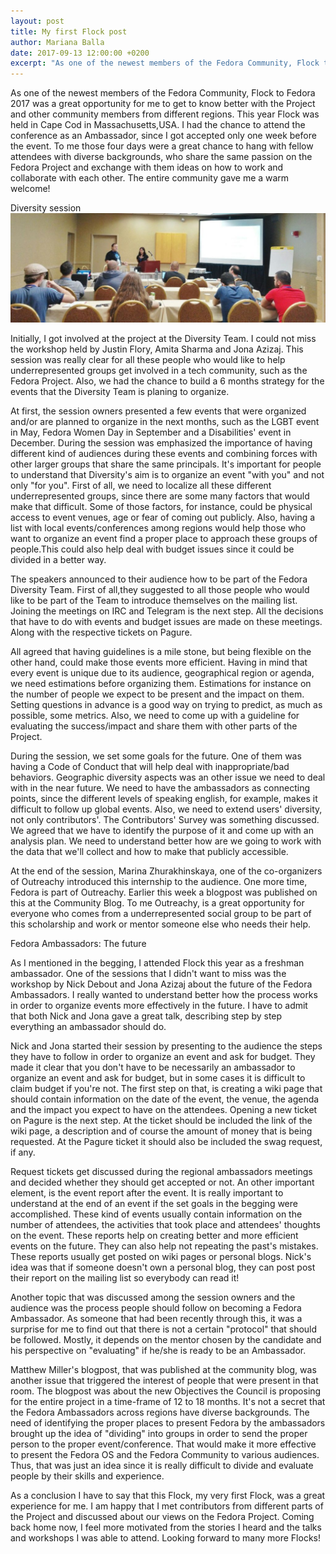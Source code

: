 ```yaml
---
layout: post
title: My first Flock post
author: Mariana Balla
date: 2017-09-13 12:00:00 +0200
excerpt: "As one of the newest members of the Fedora Community, Flock to Fedora 2017 was a great opportunity for me to get to know better with the Project and other community members from different regions. This year Flock was held in Cape Cod in Massachusetts,USA. "
--- 
```


As one of the newest members of the Fedora Community, Flock to Fedora 2017 was a great opportunity for me to get to know better with the Project and other community members from different regions. This year Flock was held in Cape Cod in Massachusetts,USA.  I had the chance to attend the conference as an Ambassador, since I got accepted only one week before the event. To me those four days were a great chance to hang with fellow attendees  with diverse backgrounds, who share the same passion on the Fedora Project and exchange with them ideas on how to work and collaborate with each other. The entire community gave me a warm welcome!


Diversity session
![The Diversity team](/assets/img/Diversity1.jpg)<br>

Initially, I got involved at the project at the Diversity Team. I could not miss the workshop held by Justin Flory, Amita Sharma and Jona Azizaj. This session was really clear for all these people who would like to help underrepresented groups get involved in a tech community, such as the Fedora Project. Also, we had the chance to build a 6 months strategy for the events that the Diversity Team is planing to organize. 



At first, the session owners presented a few events that were organized and/or are planned to organize in the next months, such as the LGBT event in May, Fedora Women Day in September and a Disabilities' event in December. During the session was emphasized the importance of having different kind of audiences during these events and combining forces with other larger groups that share the same principals. It's important for people to understand that Diversity's aim is to organize an event "with you" and not only "for you". First of all, we need to localize all these different underrepresented groups, since there are some many factors that would make that difficult. Some of those factors, for instance, could be physical access to event venues, age or fear of coming out publicly. Also, having a list with local events/conferences among regions would help those who want to organize an event find a proper place to approach these groups of people.This could also help deal with budget issues since it could be divided in a better way.



The speakers announced to their audience how to be part of the Fedora Diversity Team. First of all,they suggested to all those people who would like to be part of the Team to introduce themselves on the mailing list. Joining the meetings on IRC and Telegram is the next step. All the  decisions that have to do with events and budget issues are made on these meetings. Along with the respective tickets on Pagure. 



All agreed that having guidelines is a mile stone, but being flexible on the other hand, could make those events more efficient. Having in mind that every event is unique due to its audience, geographical region or agenda, we need estimations before organizing them. Estimations for instance on the number of people we expect to be present and the impact on them. Setting questions in advance is a good way on trying to predict, as much as possible, some metrics. Also, we need to come up with a guideline for evaluating the success/impact and share them with other parts of the Project.


During the session, we set some goals for the future. One of them was having a Code of Conduct that will help deal with inappropriate/bad behaviors. Geographic diversity aspects was an other issue we need to deal with  in the near future. We need to have the ambassadors as connecting points, since the different levels of speaking english, for example, makes it difficult to follow up global events. Also, we need to extend users' diversity, not only contributors'. The Contributors' Survey was something discussed. We agreed that we have to identify the purpose of it and come up with an analysis plan. We need to understand better how are we going to work with the data that we'll collect and how to make that publicly accessible.


At the end of the session, Marina Zhurakhinskaya, one of the co-organizers of Outreachy introduced this internship to the audience. One more time, Fedora is part of Outreachy.  Earlier this week a blogpost was published on this at the Community Blog. To me Outreachy, is a great opportunity for everyone who comes from a underrepresented social group to be part of this scholarship and work or mentor someone else who needs their help.



Fedora Ambassadors: The future




As I mentioned in the begging, I attended Flock this year as a freshman ambassador. One of the sessions that I didn't want to miss was the workshop by Nick Debout and Jona Azizaj about the future of the Fedora Ambassadors. I really wanted to understand better how the process works in order to organize events more effectively in the future. I have to admit that both Nick and Jona gave a great talk, describing step by step everything an ambassador should do. 


Nick and Jona started their session by presenting to the audience the steps they have to follow in order to organize an event and ask for budget. They made it clear that you don't have to be necessarily an ambassador to organize an event and ask for budget, but in some cases it is difficult to claim budget if you're not. The first step on that, is creating a wiki page that should contain information on the date of the event, the venue, the agenda and the impact you expect to have on the attendees. Opening a new ticket on Pagure is the next step. At the ticket should be included the link of the wiki page, a description and of course the amount of money that is being requested. At the Pagure ticket it should also be included the swag request, if any.


Request tickets get discussed during the regional ambassadors meetings and decided whether they should get accepted or not. An other important element, is the event report after the event. It is really important to understand at the end of an event if the set goals in the begging were accomplished. These kind of events usually contain information on the number of attendees, the activities that took place and attendees' thoughts on the event. These reports help on creating better and more efficient events on the future. They can also help not repeating the past's mistakes. These reports usually get posted on wiki pages or personal blogs. Nick's idea was that if someone doesn't own a personal blog, they can post post their report on the mailing list so everybody can read it! 


Another topic that was discussed among the session owners and the audience was the process people should follow on becoming a Fedora Ambassador. As someone that had been recently through this, it was a surprise for me to find out that there is not a certain "protocol" that should be followed. Mostly, it depends on the mentor chosen by the candidate and his perspective on "evaluating" if he/she is ready to be an Ambassador. 



Matthew Miller's blogpost, that was published at the community blog, was another issue that triggered the interest of people that were present in that room. The blogpost was about the new Objectives the Council is proposing for the entire project in a time-frame of 12 to 18 months. It's not a secret that the Fedora Ambassadors across regions have diverse backgrounds. The need of identifying the proper places to present Fedora by the ambassadors brought up the idea of "dividing" into groups in order to send the proper person to the proper event/conference. That would make it more effective to present the Fedora OS and the Fedora Community to various audiences. Thus, that was just an idea since it is really difficult to divide and evaluate people by their skills and experience.


As a conclusion I have to say that this Flock, my very first Flock, was a great experience for me. I am happy that I met contributors from different parts of the Project and discussed about our views on the Fedora Project. Coming back home now, I feel more motivated from the stories I heard and the talks and workshops I was able to attend.  Looking forward to many more Flocks!  
